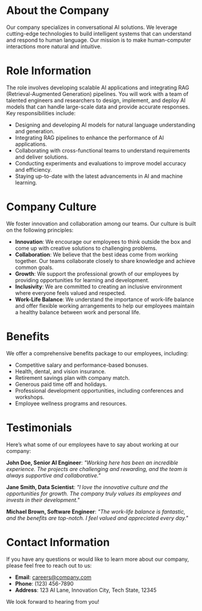 # About the Company

Our company specializes in conversational AI solutions. We leverage cutting-edge technologies to build intelligent systems that can understand and respond to human language. Our mission is to make human-computer interactions more natural and intuitive.

# Role Information

The role involves developing scalable AI applications and integrating RAG (Retrieval-Augmented Generation) pipelines. You will work with a team of talented engineers and researchers to design, implement, and deploy AI models that can handle large-scale data and provide accurate responses. Key responsibilities include:

- Designing and developing AI models for natural language understanding and generation.
- Integrating RAG pipelines to enhance the performance of AI applications.
- Collaborating with cross-functional teams to understand requirements and deliver solutions.
- Conducting experiments and evaluations to improve model accuracy and efficiency.
- Staying up-to-date with the latest advancements in AI and machine learning.

# Company Culture

We foster innovation and collaboration among our teams. Our culture is built on the following principles:

- **Innovation**: We encourage our employees to think outside the box and come up with creative solutions to challenging problems.
- **Collaboration**: We believe that the best ideas come from working together. Our teams collaborate closely to share knowledge and achieve common goals.
- **Growth**: We support the professional growth of our employees by providing opportunities for learning and development.
- **Inclusivity**: We are committed to creating an inclusive environment where everyone feels valued and respected.
- **Work-Life Balance**: We understand the importance of work-life balance and offer flexible working arrangements to help our employees maintain a healthy balance between work and personal life.

# Benefits

We offer a comprehensive benefits package to our employees, including:

- Competitive salary and performance-based bonuses.
- Health, dental, and vision insurance.
- Retirement savings plan with company match.
- Generous paid time off and holidays.
- Professional development opportunities, including conferences and workshops.
- Employee wellness programs and resources.

# Testimonials

Here’s what some of our employees have to say about working at our company:

**John Doe, Senior AI Engineer**:
_"Working here has been an incredible experience. The projects are challenging and rewarding, and the team is always supportive and collaborative."_

**Jane Smith, Data Scientist**:
_"I love the innovative culture and the opportunities for growth. The company truly values its employees and invests in their development."_

**Michael Brown, Software Engineer**:
_"The work-life balance is fantastic, and the benefits are top-notch. I feel valued and appreciated every day."_

# Contact Information

If you have any questions or would like to learn more about our company, please feel free to reach out to us:

- **Email**: careers@company.com
- **Phone**: (123) 456-7890
- **Address**: 123 AI Lane, Innovation City, Tech State, 12345

We look forward to hearing from you!
